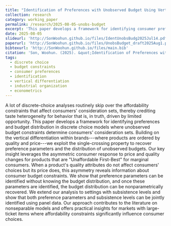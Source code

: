 ```yaml
---
title: "Identification of Preferences with Unobserved Budget Using Vertical Differentiation within Brands"
collection: research
category: working_paper
permalink: /research/2025-08-05-unobs-budget
excerpt: 'This paper develops a framework for identifying consumer preferences and budget distribution in discrete choice models where unobserved budget constraints determine consideration sets.'
date: 2025-08-05
slideurl: 'http://SonWoohun.github.io/files/IdentUnobsBudg2025Jul14.pdf'
paperurl: 'http://SonWoohun.github.io/files/UnobsBudget_draft2025Aug1.pdf'
bibtexurl: 'http://SonWoohun.github.io/files/main.bib'
citation: 'Son, Woohun. (2025). &quot;Identification of Preferences with Unobserved Budget Using Vertical Differentiation within Brands.&quot;<i>http://SonWoohun.github.io/research/2025-08-05-unobs-budget<i>'
tags:
  - discrete choice
  - budget constraints
  - consumer preferences
  - identification
  - vertical differentiation
  - industrial organization
  - econometrics
---
```


A lot of discrete-choice analyses routinely skip over the affordability constraints that affect consumers' consideration sets, thereby crediting taste heterogeneity for behavior that is, in truth, driven by limited opportunity. This paper develops a framework for identifying preferences and budget distribution in discrete choice models where unobserved budget constraints determine consumers' consideration sets. Building on the vertical differentiation within brands---where products are ordered by quality and price---we exploit the single-crossing property to recover preference parameters and the distribution of unobserved budgets. Our key insight leverages the asymmetric consumer response to price and quality changes for products that are "Unaffordable First-Best" for marginal consumers. When a product's quality attributes do not affect consumers' choices but its price does, this asymmetry reveals information about consumer budget constraints. We show that preference parameters can be identified without knowing the budget distribution, and once these parameters are identified, the budget distribution can be nonparametrically recovered. We extend our analysis to settings with subsistence levels and show that both preference parameters and subsistence levels can be jointly identified using panel data. Our approach contributes to the literature on nonseparable models and offers practical insights for markets with large-ticket items where affordability constraints significantly influence consumer choices.

